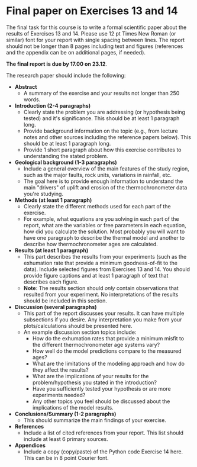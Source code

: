 # Final paper on Exercises 13 and 14
The final task for this course is to write a formal scientific paper about the results of Exercises 13 and 14.
Please use 12 pt Times New Roman (or similar) font for your report with single spacing between lines.
The report should not be longer than 8 pages including text and figures (references and the appendix can be on additional pages, if needed).

**The final report is due by 17.00 on 23.12**.

The research paper should include the following:

- **Abstract**
  - A summary of the exercise and your results not longer than 250 words.
- **Introduction (2-4 paragraphs)**
  - Clearly state the problem you are addressing (or hypothesis being tested) and it's significance.
  This should be at least 1 paragraph long.
  - Provide background information on the topic (e.g., from lecture notes and other sources including the reference papers below).
  This should be at least 1 paragraph long.
  - Provide 1 short paragraph about how this exercise contributes to understanding the stated problem.
- **Geological background (1-3 paragraphs)**
  - Include a general overview of the main features of the study region, such as the major faults, rock units, variations in rainfall, etc.
  - The goal here is to provide enough information to understand the main "drivers" of uplift and erosion of the thermochronometer data you're studying.
- **Methods (at least 1 paragraph)**
  - Clearly state the different methods used for each part of the exercise.
  - For example, what equations are you solving in each part of the report, what are the variables or free parameters in each equation, how did you calculate the solution.
  Most probably you will want to have one paragraph to describe the thermal model and another to describe how thermochronometer ages are calculated.
- **Results (at least 1 paragraph)**
  - This part describes the results from your experiments (such as the exhumation rate that provide a minimum goodness-of-fit to the data).
  Include selected figures from Exercises 13 and 14.
  You should provide figure captions and at least 1 paragraph of text that describes each figure.
  - **Note**: The results section should *only* contain observations that resulted from your experiment.
  No interpretations of the results should be included in this section.
- **Discussion (several paragraphs)**
  - This part of the report discusses your results.
  It can have multiple subsections if you desire.
  Any interpretation you make from your plots/calculations should be presented here.
  - An example discussion section topics include:
    - How do the exhumation rates that provide a minimum misfit to the different thermochronometer age systems vary?
    - How well do the model predictions compare to the measured ages?
    - What are the limitations of the modeling approach and how do they affect the results?
    - What are the implications of your results for the problem/hypothesis you stated in the introduction?
    - Have you sufficiently tested your hypothesis or are more experiments needed?
    - Any other topics you feel should be discussed about the implications of the model results.
- **Conclusions/Summary (1-2 paragraphs)**
  - This should summarize the main findings of your exercise.
- **References**
  - Include a list of cited references from your report.
  This list should include at least 6 primary sources.
- **Appendices**
  - Include a copy (copy/paste) of the Python code Exercise 14 here.
  This can be in 8 point Courier font.
